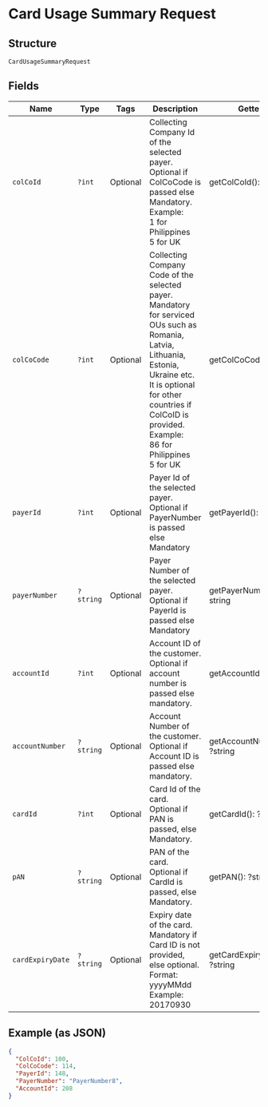 
# Card Usage Summary Request

## Structure

`CardUsageSummaryRequest`

## Fields

| Name | Type | Tags | Description | Getter | Setter |
|  --- | --- | --- | --- | --- | --- |
| `colCoId` | `?int` | Optional | Collecting Company Id of the selected payer.<br>Optional if ColCoCode is passed else Mandatory.<br>Example:<br>1 for Philippines<br>5 for UK | getColCoId(): ?int | setColCoId(?int colCoId): void |
| `colCoCode` | `?int` | Optional | Collecting Company Code  of the selected payer.<br>Mandatory for serviced OUs such as Romania, Latvia, Lithuania, Estonia, Ukraine etc. It is optional for other countries if ColCoID is provided.<br>Example:<br>86 for Philippines<br>5 for UK | getColCoCode(): ?int | setColCoCode(?int colCoCode): void |
| `payerId` | `?int` | Optional | Payer Id of the selected payer.<br>Optional if PayerNumber is passed else Mandatory | getPayerId(): ?int | setPayerId(?int payerId): void |
| `payerNumber` | `?string` | Optional | Payer Number of the selected payer.<br>Optional if PayerId is passed else Mandatory | getPayerNumber(): ?string | setPayerNumber(?string payerNumber): void |
| `accountId` | `?int` | Optional | Account ID of the customer.<br>Optional if account number is passed else mandatory. | getAccountId(): ?int | setAccountId(?int accountId): void |
| `accountNumber` | `?string` | Optional | Account Number of the customer.<br>Optional if Account ID is passed else mandatory. | getAccountNumber(): ?string | setAccountNumber(?string accountNumber): void |
| `cardId` | `?int` | Optional | Card Id of the card.<br>Optional if PAN is passed, else Mandatory. | getCardId(): ?int | setCardId(?int cardId): void |
| `pAN` | `?string` | Optional | PAN of the card.<br>Optional if CardId is passed, else Mandatory. | getPAN(): ?string | setPAN(?string pAN): void |
| `cardExpiryDate` | `?string` | Optional | Expiry date of the card.<br>Mandatory if Card ID is not provided, else optional.<br>Format: yyyyMMdd<br>Example: 20170930 | getCardExpiryDate(): ?string | setCardExpiryDate(?string cardExpiryDate): void |

## Example (as JSON)

```json
{
  "ColCoId": 100,
  "ColCoCode": 114,
  "PayerId": 148,
  "PayerNumber": "PayerNumber8",
  "AccountId": 208
}
```

